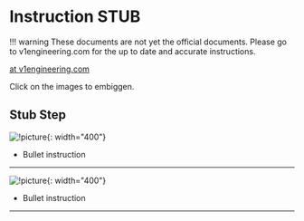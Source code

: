 # Instruction STUB

!!! warning
    These documents are not yet the official documents. Please go to v1engineering.com for the up to date and accurate
    instructions.

[at v1engineering.com](https://www.v1engineering.com/assemble/middle/)

Click on the images to embiggen.

## Stub Step

![!picture](https://www.v1engineering.com/wp-content/uploads/2016/08/IMG_20160823_115308.jpg){: width="400"}

* Bullet instruction
___

![!picture](https://www.v1engineering.com/wp-content/uploads/2016/08/IMG_20160823_115352.jpg){: width="400"}

* Bullet instruction
___

